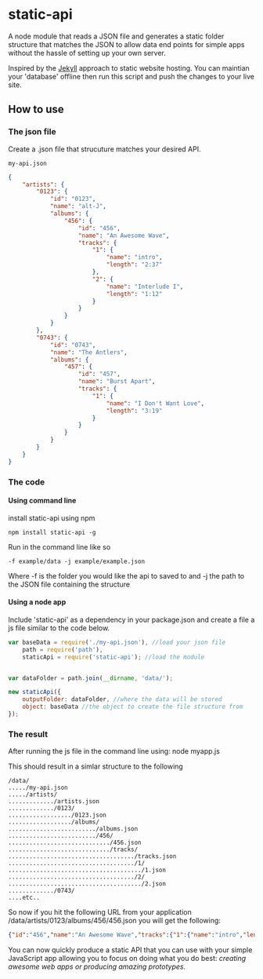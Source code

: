 static-api
==========

A node module that reads a JSON file and generates a static folder structure that matches 
the JSON to allow data end points for simple apps without the hassle of setting up your own server.

Inspired by the [Jekyll](http://jekyllrb.com/) approach to static website hosting. You can maintian your 
'database' offline then run this script and push the changes to your live site.

## How to use

### The json file

Create a .json file that strucuture matches your desired API.

`my-api.json`

````json
{
    "artists": {
        "0123": {
            "id": "0123",
            "name": "alt-J",
            "albums": {
                "456": {
                    "id": "456",
                    "name": "An Awesome Wave",
                    "tracks": {
                        "1": {
                            "name": "intro",
                            "length": "2:37"
                        },
                        "2": {
                            "name": "Interlude I",
                            "length": "1:12"
                        }
                    }
                }
            }
        },
        "0743": {
            "id": "0743",
            "name": "The Antlers",
            "albums": {
                "457": {
                    "id": "457",
                    "name": "Burst Apart",
                    "tracks": {
                        "1": {
                            "name": "I Don't Want Love",
                            "length": "3:19"
                        }
                    }
                }
            }
        }
    }
}
````
### The code

#### Using command line

install static-api using npm

````
npm install static-api -g
````
Run in the command line like so
````
-f example/data -j example/example.json
````

Where -f is the folder you would like the api to saved to and -j the path to the JSON file containing the structure

#### Using a node app

Include 'static-api' as a dependency in your package.json and create a 
file a js file similar to the code below. 

````js
var baseData = require('./my-api.json'), //load your json file
    path = require('path'), 
    staticApi = require('static-api'); //load the module


var dataFolder = path.join(__dirname, 'data/');

new staticApi({
    outputFolder: dataFolder, //where the data will be stored
    object: baseData //the object to create the file structure from
});
````

### The result

After running the js file in the command line using: node myapp.js

This should result in a simlar structure to the following
````
/data/
...../my-api.json
...../artists/
............./artists.json
............./0123/
................../0123.json
................../albums/
........................./albums.json
........................./456/
............................./456.json
............................./tracks/
..................................../tracks.json
..................................../1/
....................................../1.json
..................................../2/
....................................../2.json
............./0743/
....etc..
````    

So now if you hit the following URL from your application /data/artists/0123/albums/456/456.json you will get the following:
````json
{"id":"456","name":"An Awesome Wave","tracks":{"1":{"name":"intro","length":"2:37"},"2":{"name":"Interlude I","length":"1:12"}}}
````

You can now quickly produce a static API that you can use with your simple JavaScript app allowing you 
to focus on doing what you do best: *creating awesome web apps or producing amazing prototypes.*
